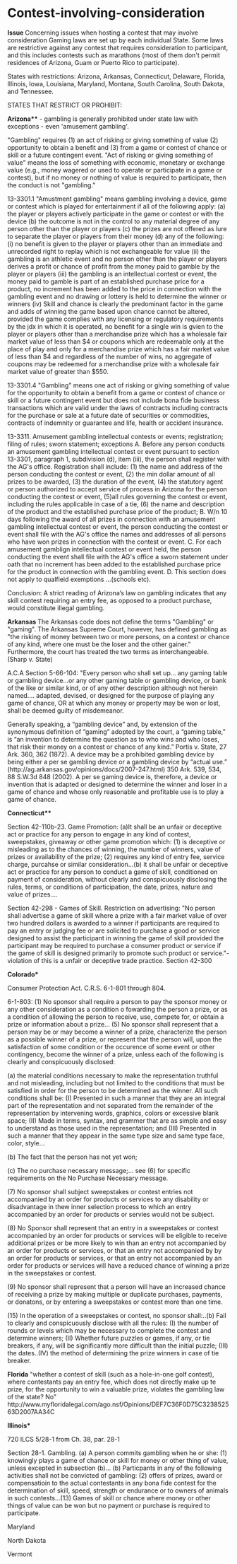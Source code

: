 # Contest-involving-consideration
<b> Issue </b> Concerning issues when hosting a contest that may involve consideration 
Gaming laws are set up by each individual State. Some laws are restrictive against any contest that requires consideration to participant, and this includes contests such as marathons (most of them don't permit residences of Arizona, Guam or Puerto Rico to participate). 

States with restrictions: Arizona, Arkansas, Connecticut, Delaware, Florida, Illinois, Iowa, Louisiana, Maryland, Montana, South Carolina, South Dakota, and Tennessee. 

STATES THAT RESTRICT OR PROHIBIT: 
<p>
<b>Arizona**</b> - gambling is generally prohibited under state law with exceptions - even 'amusement gambling'.
<p>"Gambling" requires (1) an act of risking or giving something of value (2) opportunity to obtain a benefit and (3) from a game or contest of chance or skill or a future contingent event. "Act of risking or giving something of value" means the loss of something with economic, monetary or exchange value (e.g., money wagered or used to operate or participate in a game or contest), but if no money or nothing of value is required to participate, then the conduct is not "gambling."
<p>
13-3301.1 "Amustment gambling" means gambling involving a device, game or contest which is played for entertainment if all of the following apply:
(a) the player or players actively participate in the game or contest or with the device
(b) the outcome is not in the control to any material degree of any person other than the player or players
(c) the prizes are not offered as lure to separate the player or players from their money
(d) any of the following:
  (i) no benefit is given to the player or players other than an immediate and unrecorded right to replay which is not exchangeable for value 
  (ii) the gambling is an athletic event and no person other than the player or players derives a profit or chance of profit from the money paid to gamble by the player or players
  (iii) the gambling is an intellectual contest or event, the money paid to gamble is part of an established purchase price for a product, no increment has been added to the price in connection with the gambling event and no drawing or lottery is held to determine the winner or winners
  (iv) Skill and chance is clearly the predominant factor in the game and adds of winning the game based upon chance cannot be altered, provided the game complies with any licensing or regulatory requirements by the jdx in which it is operated, no benefit for a single win is gvien to the player or players other than a merchandise prize which has a wholesale fair market value of less than $4 or coupons which are redeemable only at the place of play and only for a merchandise prize which has a fair market value of less than $4 and regardless of the number of wins, no aggregate of coupons may be redeemed for a merchandise prize with a wholesale fair market value of greater than $550. 
<p>13-3301.4 "Gambling" means one act of risking or giving something of value for the opportunity to obtain a benefit from a game or contest of chance or skill or a future contingent event but does not include bona fide business transactions which are valid under the laws of contracts including contracts for the purchase or sale at a future date of securities or commodities, contracts of indemnity or guarantee and life, health or accident insurance. 
<p>13-3311. Amusement gambling intellectual contests or events; registration; filing of rules; sworn statement; exceptions
 A. Before any person conducts an amusement gambling intellectual contest or event pursuant to section 13-3301, paragraph 1, subdivision (d), item (iii), the person shall register with the AG's office. Registration shall include: (1) the name and address of the person conducting the contest or event, (2) the min dollar amount of all prizes to be awarded, (3) the duration of the event, (4) the statutory agent or person authorized to accept service of process in Arizona for the person conducting the contest or event, (5)all rules governing the contest or event, including the rules applicable in case of a tie, (6) the name and description of the product and the established purchase price of the product; 
 B. W/n 10 days following the award of all prizes in connection with an amusement gambling intellectual contest or event, the person conducting the contest or event shall file with the AG's office the names and addresses of all persons who have won prizes in connection with the contest or event.
 C. For each amusement gamblign intellectual contest or event held, the person conducting the event shall file with the AG's office a sworn statement under oath that no increment has been added to the established purchase price for the product in connection with the gambling event. 
 D. This section does not apply to qualfieid exemptions ...(schools etc). 
<p> Conclusion: A strict reading of Arizona’s law on gambling indicates that any skill contest requiring an entry fee, as opposed to a product purchase, would constitute illegal gambling.  
<p>
<b> Arkansas </b>
The Arkansas code does not define the terms "Gambling" or "gaming". The Arkansas Supreme Court, however, has defined gambling as "the risking of money between two or more persons, on a contest or chance of any kind, where one must be the loser and the other gainer." Furthermore, the court has treated the two terms as interchangeable. (Sharp v. State) 
<p> A.C.A Section 5-66-104: "Every person who shall set up... any gaming table or gambling device...or any other gaming table or gambling device, or bank of the like or similar kind, or of any other description although not herein named.... adapted, devised, or designed for the purpose of playing any game of chance, OR at which any money or property may be won or lost, shall be deemed guilty of misdemeanor. 
<p> Generally speaking, a “gambling device” and, by extension of the synonymous definition of “gaming” adopted by the court, a “gaming table,” is “an invention to determine the question as to who wins and who loses, that risk their money on a contest or chance of any kind.” Portis v. State, 27 Ark. 360, 362 (1872). A device may be a prohibited gambling device by being either a per se gambling device or a gambling device by “actual use.” (http://ag.arkansas.gov/opinions/docs/2007-247.html)
350 Ark. 539, 534, 88 S.W.3d 848 (2002). A per se gaming device is, therefore, a device or invention that is adapted or designed to determine the winner and loser in a game of chance and whose only reasonable and profitable use is to play a game of chance. 

<b>Connecticut**</b>

<p> Section 42-110b-23. Game Promotion: (a)It shall be an unfair or deceptive act or practice for any person to engage in any kind of contest, sweepstakes, giveaway or other game promotion which: (1) is deceptive or misleading as to the chances of winning, the number of winners, value of prizes or availability of the prize; (2) requires any kind of entry fee, service charge, purcahse or similar consideration...(b) it shall be unfair or deceptive act or practice for any person to conduct a game of skill, conditioned on payment of consideration, without clearly and conspicuously disclosing the rules, terms, or conditions of participation, the date, prizes, nature and value of prizes.... 
<p> Section 42-298 - Games of Skill. Restriction on advertising: "No person shall advertise a game of skill where a prize with a fair market value of over two hundred dollars is awarded to a winner if participants are required to pay an entry or judging fee or are solicited to purchase a good or service designed to assist the participant in winning the game of skill provided the participant may be required to purchase a consumer product or service if the game of skill is designed primarily to promote such product or service."-  violation of this is a unfair or deceptive trade practice. Section 42-300

<p>
<b> Colorado* </b>
<p> Consumer Protection Act. C.R.S. 6-1-801 through 804. 
<p>6-1-803: (1) No sponsor shall require a person to pay the sponsor money or any other consideration as a condition o fowarding the person a prize, or as a condition of allowing the person to receive, use, compete for, or obtain a prize or information about a prize... (5) No sponsor shall represent that a person may be or may become a winner of a prize, characterize the person as a possible winner of a prize, or represent that the person will, upon the satisfaction of some condition or the occurence of some event or other contingency, become the winner of a prize, unless each of the following is clearly and conspicuously disclosed: 
<p>(a) the material conditions necessary to make the representation truthful and not misleading, including but not limited to the conditions that must be satisfied in order for the person to be determined as the winner. All such conditions shall be: (I) Presented in such a manner that they are an integral part of the representation and not separated from the remainder of the representation by intervening words, graphics, colors or excessive blank space; (II) Made in terms, syntax, and grammer that are as simple and easy to understand as those used in the representation; and (III) Presented in such a manner that they appear in the same type size and same type face, color, style... 
<p>(b) The fact that the person has not yet won; 
<p>(c) The no purchase necessary message;... see (6) for specific requirements on the No Purchase Necessary message.
<p>(7) No sponsor shall subject sweepstakes or contest entries not accompanied by an order for products or services to any disability or disadvantage in thew inner selection process to which an entry accompanied by an order for products or servies would not be subject. 
<p>(8) No Sponsor shall represent that an entry in a sweepstakes or contest accompanied by an order for products or services will be eligible to receive additional prizes or be more likely to win than an entry not accompanied by an order for products or services, or that an entry not accompanied by by an order for products or services, or that an entry not accompanied by an order for products or services will have a reduced chance of winning a prize in the sweepstakes or contest. 
<p>(9) No sponsor shall represent that a person will have an increased chance of receiving a prize by making multiple or duplicate purchases, payments, or donatons, or by entering a sweepstakes or contest more than one time. 
<p>(15) In the operation of a sweepstakes or contest, no sponsor shall:..(b) Fail to clearly and conspicuously disclose with all the rules: (I) the number of rounds or levels which may be necessary to complete the contest and determine winners; (II) Whether future puzzles or games, if any, or tie breakers, if any, will be significantly more difficult than the initial puzzle; (III) the dates..(IV) the method of determining the prize winners in case of tie breaker.

<p>
<b>Florida</b> "whether a contest of skill (such as a hole-in-one golf contest), where contestants pay an entry fee, which does not directly make up te prize, for the opportunity to win a valuable prize, violates the gambling law of the state? No" http://www.myfloridalegal.com/ago.nsf/Opinions/DEF7C36F0D75C323852563D2007AA34C

<p> <b> Illinois* </b>
<p>720 ILCS 5/28-1 from Ch. 38, par. 28-1
<p> Section 28-1. Gambling. (a) A person commits gambling when he or she: (1) knowingly plays a game of chance or skill for money or other thing of value, unless excepted in subsection (b)... (b) Particpants in any of the following activities shall not be convicted of gambling: (2) offers of prizes, award or compensatioin to the actual contestants in any bona fide contest for the determination of skill, speed, strength or endurance or to owners of animals in such contests...(13) Games of skill or chance where money or other things of value can be won but no payment or purchase is required to participate. 

<p> Maryland
<p> North Dakota
<p> Vermont

